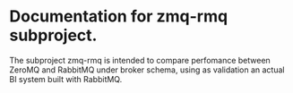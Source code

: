 # Documentation for zmq-rmq subproject.

The subproject zmq-rmq is intended to compare perfomance between ZeroMQ and RabbitMQ under broker schema, using as validation an actual BI system built with RabbitMQ.

